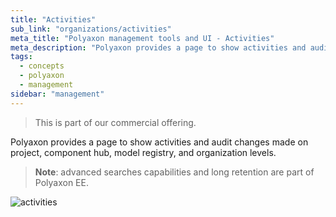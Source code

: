```yaml
---
title: "Activities"
sub_link: "organizations/activities"
meta_title: "Polyaxon management tools and UI - Activities"
meta_description: "Polyaxon provides a page to show activities and audit changes made on project, component hub, model registry, and organization levels."
tags:
  - concepts
  - polyaxon
  - management
sidebar: "management"
---
```


<blockquote class="commercial">This is part of our commercial offering.</blockquote>

Polyaxon provides a page to show activities and audit changes made on project, component hub, model registry, and organization levels.

> **Note**: advanced searches capabilities and long retention are part of Polyaxon EE.

![activities](../../../../content/images/dashboard/analytics-activities/activities.png)
